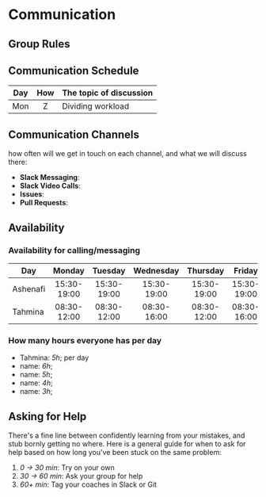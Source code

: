 # Communication

## Group Rules

## <!-- any general rules you'd like to set for your group? -->

## Communication Schedule

| Day | How | The topic of discussion |
| --- | :-: | ----------------------- |
| Mon |  Z  | Dividing workload       |

## Communication Channels

how often will we get in touch on each channel, and what we will discuss there:

- **Slack Messaging**:
- **Slack Video Calls**:
- **Issues**:
- **Pull Requests**:

## Availability

### Availability for calling/messaging

| Day     |   Monday   |   Tuesday   |   Wednesday  |   Thursday  |   Friday   |   Saturday  |   Sunday   |
| ------- |   :----:   |   :-----:   |    :----:    |   :-----:   |   :----:   |   :-----:   |   :----:   |
| Ashenafi|15:30-19:00 | 15:30-19:00 | 15:30-19:00  | 15:30-19:00 | 15:30-19:00| 15:30-19:00 |15:30-19:00 |
| Tahmina | 08:30-12:00| 08:30-12:00 | 08:30-16:00  | 08:30-12:00 | 08:30-16:00|             |17:00-19:00 |


### How many hours everyone has per day

- Tahmina: _5h_; per day
- name: _6h_;
- name: _5h_;
- name: _4h_;
- name: _3h_;

## Asking for Help

There's a fine line between confidently learning from your mistakes, and stub
bornly getting no where. Here is a general guide for when to ask for help based
on how long you've been stuck on the same problem:

1. _0 -> 30 min_: Try on your own
2. _30 -> 60 min_: Ask your group for help
3. _60+ min_: Tag your coaches in Slack or Git
